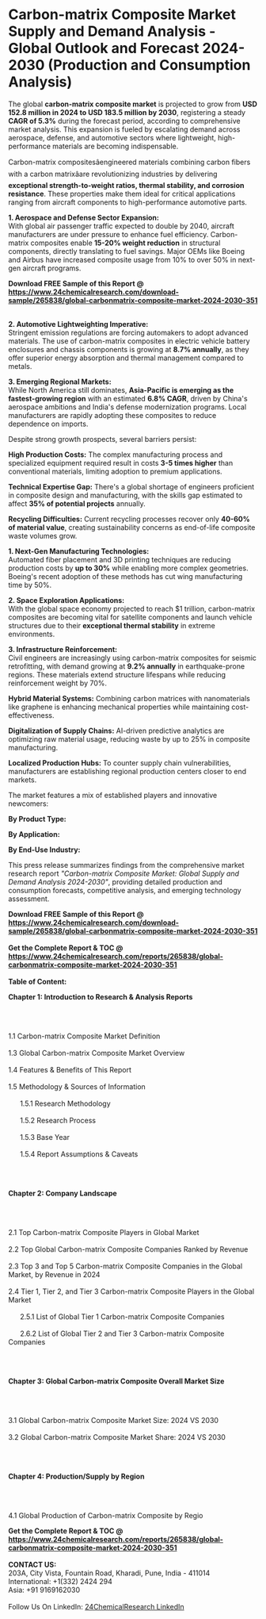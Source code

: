<h1>Carbon-matrix Composite Market Supply and Demand Analysis - Global Outlook and Forecast 2024-2030 (Production and Consumption Analysis)</h1><p>The global <strong>carbon-matrix composite market</strong> is projected to grow from <strong>USD 152.8 million in 2024 to USD 183.5 million by 2030</strong>, registering a steady <strong>CAGR of 5.3%</strong> during the forecast period, according to comprehensive market analysis. This expansion is fueled by escalating demand across aerospace, defense, and automotive sectors where lightweight, high-performance materials are becoming indispensable.</p><p>Carbon-matrix compositesâengineered materials combining carbon fibers with a carbon matrixâare revolutionizing industries by delivering <strong>exceptional strength-to-weight ratios, thermal stability, and corrosion resistance</strong>. These properties make them ideal for critical applications ranging from aircraft components to high-performance automotive parts.</p><p><strong>1. Aerospace and Defense Sector Expansion:</strong><br>
With global air passenger traffic expected to double by 2040, aircraft manufacturers are under pressure to enhance fuel efficiency. Carbon-matrix composites enable <strong>15-20% weight reduction</strong> in structural components, directly translating to fuel savings. Major OEMs like Boeing and Airbus have increased composite usage from 10% to over 50% in next-gen aircraft programs.</p><div><b>Download FREE Sample of this Report @ 
            <a href="https://www.24chemicalresearch.com/download-sample/265838/global-carbonmatrix-composite-market-2024-2030-351">
            https://www.24chemicalresearch.com/download-sample/265838/global-carbonmatrix-composite-market-2024-2030-351</a></b></div><br><p><strong>2. Automotive Lightweighting Imperative:</strong><br>
Stringent emission regulations are forcing automakers to adopt advanced materials. The use of carbon-matrix composites in electric vehicle battery enclosures and chassis components is growing at <strong>8.7% annually</strong>, as they offer superior energy absorption and thermal management compared to metals.</p><p><strong>3. Emerging Regional Markets:</strong><br>
While North America still dominates, <strong>Asia-Pacific is emerging as the fastest-growing region</strong> with an estimated <strong>6.8% CAGR</strong>, driven by China's aerospace ambitions and India's defense modernization programs. Local manufacturers are rapidly adopting these composites to reduce dependence on imports.</p><p>Despite strong growth prospects, several barriers persist:</p><p><strong>High Production Costs:</strong> The complex manufacturing process and specialized equipment required result in costs <strong>3-5 times higher</strong> than conventional materials, limiting adoption to premium applications.</p><p><strong>Technical Expertise Gap:</strong> There's a global shortage of engineers proficient in composite design and manufacturing, with the skills gap estimated to affect <strong>35% of potential projects</strong> annually.</p><p><strong>Recycling Difficulties:</strong> Current recycling processes recover only <strong>40-60% of material value</strong>, creating sustainability concerns as end-of-life composite waste volumes grow.</p><p><strong>1. Next-Gen Manufacturing Technologies:</strong><br>
Automated fiber placement and 3D printing techniques are reducing production costs by <strong>up to 30%</strong> while enabling more complex geometries. Boeing's recent adoption of these methods has cut wing manufacturing time by 50%.</p><p><strong>2. Space Exploration Applications:</strong><br>
With the global space economy projected to reach $1 trillion, carbon-matrix composites are becoming vital for satellite components and launch vehicle structures due to their <strong>exceptional thermal stability</strong> in extreme environments.</p><p><strong>3. Infrastructure Reinforcement:</strong><br>
Civil engineers are increasingly using carbon-matrix composites for seismic retrofitting, with demand growing at <strong>9.2% annually</strong> in earthquake-prone regions. These materials extend structure lifespans while reducing reinforcement weight by 70%.</p><p><strong>Hybrid Material Systems:</strong> Combining carbon matrices with nanomaterials like graphene is enhancing mechanical properties while maintaining cost-effectiveness.</p><p><strong>Digitalization of Supply Chains:</strong> AI-driven predictive analytics are optimizing raw material usage, reducing waste by up to 25% in composite manufacturing.</p><p><strong>Localized Production Hubs:</strong> To counter supply chain vulnerabilities, manufacturers are establishing regional production centers closer to end markets.</p><p>The market features a mix of established players and innovative newcomers:</p><p><strong>By Product Type:</strong></p><p><strong>By Application:</strong></p><p><strong>By End-Use Industry:</strong></p><p>This press release summarizes findings from the comprehensive market research report <em>"Carbon-matrix Composite Market: Global Supply and Demand Analysis 2024-2030"</em>, providing detailed production and consumption forecasts, competitive analysis, and emerging technology assessment.</p><div><b>Download FREE Sample of this Report @ 
            <a href="https://www.24chemicalresearch.com/download-sample/265838/global-carbonmatrix-composite-market-2024-2030-351">
            https://www.24chemicalresearch.com/download-sample/265838/global-carbonmatrix-composite-market-2024-2030-351</a></b></div><br><div><b>Get the Complete Report & TOC @ 
            <a href="https://www.24chemicalresearch.com/reports/265838/global-carbonmatrix-composite-market-2024-2030-351">
            https://www.24chemicalresearch.com/reports/265838/global-carbonmatrix-composite-market-2024-2030-351</a></b></div><br>
            <b>Table of Content:</b><p><p><strong>Chapter 1: Introduction to Research &amp; Analysis Reports</strong></p><br />
<br />
<p>1.1 Carbon-matrix Composite  Market Definition<br /><br />
1.3 Global Carbon-matrix Composite  Market Overview<br /><br />
1.4 Features &amp; Benefits of This Report<br /><br />
1.5 Methodology &amp; Sources of Information<br /><br />
&nbsp;&nbsp;&nbsp;&nbsp;&nbsp; 1.5.1 Research Methodology<br /><br />
&nbsp;&nbsp;&nbsp;&nbsp;&nbsp; 1.5.2 Research Process<br /><br />
&nbsp;&nbsp;&nbsp;&nbsp;&nbsp; 1.5.3 Base Year<br /><br />
&nbsp;&nbsp;&nbsp;&nbsp;&nbsp; 1.5.4 Report Assumptions &amp; Caveats</p><br />
<br />
<p><strong>Chapter 2: Company Landscape</strong></p><br />
<br />
<p>2.1 Top Carbon-matrix Composite  Players in Global Market<br /><br />
2.2 Top Global Carbon-matrix Composite  Companies Ranked by Revenue<br /><br />
2.3 Top 3 and Top 5 Carbon-matrix Composite  Companies in the Global Market, by Revenue in 2024<br /><br />
2.4 Tier 1, Tier 2, and Tier 3 Carbon-matrix Composite  Players in the Global Market<br /><br />
&nbsp;&nbsp;&nbsp;&nbsp;&nbsp; 2.5.1 List of Global Tier 1 Carbon-matrix Composite  Companies<br /><br />
&nbsp;&nbsp;&nbsp;&nbsp;&nbsp; 2.6.2 List of Global Tier 2 and Tier 3 Carbon-matrix Composite  Companies</p><br />
<br />
<p><strong>Chapter 3: Global Carbon-matrix Composite  Overall Market Size</strong></p><br />
<br />
<p>3.1 Global Carbon-matrix Composite  Market Size: 2024 VS 2030<br /><br />
3.2 Global Carbon-matrix Composite  Market Share: 2024 VS 2030</p><br />
<br />
<p><strong>Chapter 4: Production/Supply by Region</strong></p><br />
<br />
<p>4.1 Global Production of Carbon-matrix Composite  by Regio</p><div><b>Get the Complete Report & TOC @ 
            <a href="https://www.24chemicalresearch.com/reports/265838/global-carbonmatrix-composite-market-2024-2030-351">
            https://www.24chemicalresearch.com/reports/265838/global-carbonmatrix-composite-market-2024-2030-351</a></b></div><br><b>CONTACT US:</b><br>
            203A, City Vista, Fountain Road, Kharadi, Pune, India - 411014<br>
            International: +1(332) 2424 294<br>
            Asia: +91 9169162030 <br><br>
            Follow Us On LinkedIn: <a href="https://www.linkedin.com/company/24chemicalresearch/">24ChemicalResearch LinkedIn</a>